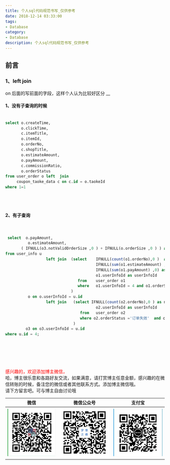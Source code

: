 ```yaml
---
title: 个人sql代码规范书写_仅供参考
date: 2018-12-14 03:33:00
tags: 
- Database
category: 
- Database
description: 个人sql代码规范书写_仅供参考
---
```

<!-- image url 
https://raw.githubusercontent.com/HealerJean/HealerJean.github.io/master/blogImages
　　首行缩进
<font color="red">  </font>

<font  color="red" size="4">   </font>


<font size="4">   </font>
-->

## 前言


### 1、left join

on 后面的写前面的字段，这样个人认为比较好区分
__

#### 1、没有子查询的时候

```sql

select o.createTime,
       o.clickTime,
       c.itemTitle,
       o.itemId,
       o.orderNo,
       c.shopTitle,
       o.estimateAmount,
       o.payAmount,
       c.commissionRatio,
       o.orderStatus
from user_order o left  join
     coupon_taoke_data c on c.id = o.taokeId
where 1=1





```

#### 2、有子查询



```sql


 select  o.payAmount,
          o.estimateAmount,
       ( IFNULL(o3.notValidOrderSize ,0 ) + IFNULL(o.orderSize ,0 ) ) as orderSize
from user_info u
                  left join  (select    IFNULL(count(o1.orderNo),0 )  as orderSize ,
                                        IFNULL(sum(o1.estimateAmount) ,0)  as  estimateAmount ,
                                        IFNULL(sum(o1.payAmount) ,0) as payAmount,
                                        o1.userInfoId as userInfoId
                                from    user_order o1
                                where   o1.userInfoId = 4 and o1.orderStatus !='订单失效'
                             )
          o on o.userInfoId = u.id
                  left join   (select IFNULL(count(o2.orderNo),0 ) as notValidOrderSize,
                                        o2.userInfoId as userInfoId
                                 from   user_order o2
                                 where o2.orderStatus ='订单失效'  and o2.userInfoId = 4
                              )
         o3 on o3.userInfoId = u.id
where u.id = 4;
   
        

```








<br/><br/><br/>
<font color="red"> 感兴趣的，欢迎添加博主微信， </font><br/>
哈，博主很乐意和各路好友交流，如果满意，请打赏博主任意金额，感兴趣的在微信转账的时候，备注您的微信或者其他联系方式。添加博主微信哦。
<br/>
请下方留言吧。可与博主自由讨论哦

|微信 | 微信公众号|支付宝|
|:-------:|:-------:|:------:|
| ![微信](https://raw.githubusercontent.com/HealerJean/HealerJean.github.io/master/assets/img/tctip/weixin.jpg)|![微信公众号](https://raw.githubusercontent.com/HealerJean/HealerJean.github.io/master/assets/img/my/qrcode_for_gh_a23c07a2da9e_258.jpg)|![支付宝](https://raw.githubusercontent.com/HealerJean/HealerJean.github.io/master/assets/img/tctip/alpay.jpg) |




<!-- Gitalk 评论 start  -->

<link rel="stylesheet" href="https://unpkg.com/gitalk/dist/gitalk.css">
<script src="https://unpkg.com/gitalk@latest/dist/gitalk.min.js"></script> 
<div id="gitalk-container"></div>    
 <script type="text/javascript">
    var gitalk = new Gitalk({
		clientID: `1d164cd85549874d0e3a`,
		clientSecret: `527c3d223d1e6608953e835b547061037d140355`,
		repo: `HealerJean.github.io`,
		owner: 'HealerJean',
		admin: ['HealerJean'],
		id: 'lRSA9sVGPbC0ByxF',
    });
    gitalk.render('gitalk-container');
</script> 

<!-- Gitalk end -->

